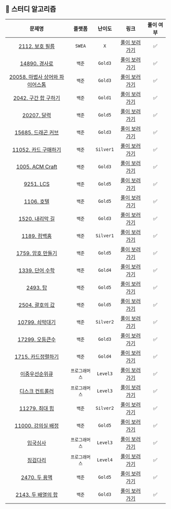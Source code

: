 ## 🐶 스터디 알고리즘

|                                                      문제명                                                      |     플랫폼     |  난이도   |                                     링크                                     | 풀이 여부 |
| :--------------------------------------------------------------------------------------------------------------: | :------------: | :-------: | :--------------------------------------------------------------------------: | :-------: |
| [2112. 보호 필름](https://swexpertacademy.com/main/code/problem/problemDetail.do?contestProbId=AV5V1SYKAaUDFAWu) |     `SWEA`     |    `X`    |               [풀이 보러 가기](./SWEA/2112.%20보호%20필름.py)                |    ✅     |
|                              [14890. 경사로](https://www.acmicpc.net/problem/14890)                              |     `백준`     |  `Gold3`  |            [풀이 보러 가기](./BOJ/Gold/Gold-3/14890.%20경사로.py)            |    ✅     |
|                     [20058. 마법사 상어와 파이어스톰](https://www.acmicpc.net/problem/20058)                     |     `백준`     |  `Gold3`  | [풀이 보러 가기](./BOJ/Gold/Gold-3/20058.%20마법사%20상어와%20파이어스톰.py) |    ✅     |
|                           [2042. 구간 합 구하기](https://www.acmicpc.net/problem/2042)                           |     `백준`     |  `Gold1`  |      [풀이 보러 가기](./BOJ/Gold/Gold-1/2042.%20구간%20합%20구하기.py)       |    ✅     |
|                               [20207. 달력](https://www.acmicpc.net/problem/20207)                               |     `백준`     |  `Gold5`  |             [풀이 보러 가기](./BOJ/Gold/Gold-5/20207.%20달력.py)             |    ✅     |
|                           [15685. 드래곤 커브](https://www.acmicpc.net/problem/15685)                            |     `백준`     |  `Gold3`  |        [풀이 보러 가기](./BOJ/Gold/Gold-3/15685.%20드래곤%20커브.py)         |    ✅     |
|                          [11052. 카드 구매하기](https://www.acmicpc.net/problem/11052)                           |     `백준`     | `Silver1` |     [풀이 보러 가기](./BOJ/Silver/Silver-1/11052.%20카드%20구매하기.py)      |    ✅     |
|                             [1005. ACM Craft](https://www.acmicpc.net/problem/1005)                              |     `백준`     |  `Gold3`  |          [풀이 보러 가기](./BOJ/Gold/Gold-3/1005.%20ACM%20Craft.py)          |    ✅     |
|                                [9251. LCS](https://www.acmicpc.net/problem/9251)                                 |     `백준`     |  `Gold5`  |              [풀이 보러 가기](./BOJ/Gold/Gold-5/9251.%20LCS.py)              |    ✅     |
|                                [1106. 호텔](https://www.acmicpc.net/problem/1106)                                |     `백준`     |  `Gold5`  |             [풀이 보러 가기](./BOJ/Gold/Gold-5/1106.%20호텔.py)              |    ✅     |
|                             [1520. 내리막 길](https://www.acmicpc.net/problem/1520)                              |     `백준`     |  `Gold3`  |          [풀이 보러 가기](./BOJ/Gold/Gold-3/1520.%20내리막%20길.py)          |    ✅     |
|                               [1189. 컴백홈](https://www.acmicpc.net/problem/1189)                               |     `백준`     | `Silver1` |          [풀이 보러 가기](./BOJ/Silver/Silver-1/1189.%20컴백홈.py)           |    ✅     |
|                            [1759. 암호 만들기](https://www.acmicpc.net/problem/1759)                             |     `백준`     |  `Gold5`  |         [풀이 보러 가기](./BOJ/Gold/Gold-5/1759.%20암호%20만들기.py)         |    ✅     |
|                             [1339. 단어 수학](https://www.acmicpc.net/problem/1339)                              |     `백준`     |  `Gold4`  |          [풀이 보러 가기](./BOJ/Gold/Gold-4/1339.%20단어%20수학.py)          |    ✅     |
|                                 [2493. 탑](https://www.acmicpc.net/problem/2493)                                 |     `백준`     |  `Gold5`  |              [풀이 보러 가기](./BOJ/Gold/Gold-5/2493.%20탑.py)               |    ✅     |
|                             [2504. 괄호의 값](https://www.acmicpc.net/problem/2504)                              |     `백준`     |  `Gold5`  |          [풀이 보러 가기](./BOJ/Gold/Gold-5/2504.%20괄호의%20값.py)          |    ✅     |
|                             [10799. 쇠막대기](https://www.acmicpc.net/problem/10799)                             |     `백준`     | `Silver2` |         [풀이 보러 가기](./BOJ/Silver/Silver-2/10799.%20쇠막대기.py)         |    ✅     |
|                             [17299. 오등큰수](https://www.acmicpc.net/problem/17299)                             |     `백준`     |  `Gold3`  |           [풀이 보러 가기](./BOJ/Gold/Gold-3/17299.%20오등큰수.py)           |    ✅     |
|                            [1715. 카드정렬하기](https://www.acmicpc.net/problem/1715)                            |     `백준`     |  `Gold4`  |        [풀이 보러 가기](./BOJ/Gold/Gold-4/1715.%20카드%20정렬하기.js)        |    ✅     |
|                [이중우선순위큐](https://school.programmers.co.kr/learn/courses/30/lessons/42628)                 | `프로그래머스` | `Level3`  |         [풀이 보러 가기](./Programmers/Level%203/이중우선순위큐.js)          |    ✅     |
|                [디스크 컨트롤러](https://school.programmers.co.kr/learn/courses/30/lessons/42627)                | `프로그래머스` | `Level3`  |        [풀이 보러 가기](./Programmers/Level%203/디스크%20컨트롤러.js)        |    ✅     |
|                             [11279. 최대 힙](https://www.acmicpc.net/problem/11279)                              |     `백준`     | `Silver2` |        [풀이 보러 가기](./BOJ/Silver/Silver-2/11279.%20최대%20힙.js)         |    ✅     |
|                           [11000. 강의실 배정](https://www.acmicpc.net/problem/11000)                            |     `백준`     |  `Gold5`  |        [풀이 보러 가기](./BOJ/Gold/Gold-5/11000.%20강의실%20배정.js)         |    ✅     |
|                   [입국심사](https://school.programmers.co.kr/learn/courses/30/lessons/43238)                    | `프로그래머스` | `Level3`  |            [풀이 보러 가기](./Programmers/Level%203/입국심사.js)             |    ✅     |
|                 [징검다리](https://school.programmers.co.kr/learn/courses/30/lessons/43236#qna)                  | `프로그래머스` | `Level4`  |            [풀이 보러 가기](./Programmers/Level%204/징검다리.js)             |    ✅     |
|                              [2470. 두 용액](https://www.acmicpc.net/problem/2470)                               |     `백준`     |  `Gold5`  |           [풀이 보러 가기](./BOJ/Gold/Gold-5/2470.%20두%20용액.py)           |    ✅     |
|                            [2143. 두 배열의 합](https://www.acmicpc.net/problem/2143)                            |     `백준`     |  `Gold3`  |       [풀이 보러 가기](./BOJ/Gold/Gold-3/2143.%20두%20배열의%20합.py)        |    ✅     |

